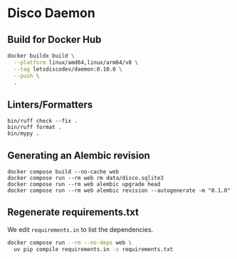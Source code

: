 # Disco Daemon

## Build for Docker Hub

```bash
docker buildx build \
  --platform linux/amd64,linux/arm64/v8 \
  --tag letsdiscodev/daemon:0.10.0 \
  --push \
  .
```

## Linters/Formatters

```
bin/ruff check --fix .
bin/ruff format .
bin/mypy .
```

## Generating an Alembic revision

```
docker compose build --no-cache web
docker compose run --rm web rm data/disco.sqlite3
docker compose run --rm web alembic upgrade head
docker compose run --rm web alembic revision --autogenerate -m "0.1.0"
```

## Regenerate requirements.txt

We edit `requirements.in` to list the dependencies.
```bash
docker compose run --rm --no-deps web \
  uv pip compile requirements.in -o requirements.txt
```